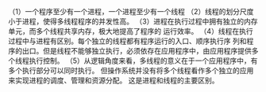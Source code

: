 （1）一个程序至少有一个进程，一个进程至少有一个线程
（2）线程的划分尺度小于进程，使得多线程程序的并发性高。
（3）进程在执行过程中拥有独立的内存单元，而多个线程共享内存，极大地提高了程序的
运行效率。
（4）线程在执行过程中与进程有区别。每个独立的线程都有程序运行的入口、顺序执行序
列和程序的出口。但是线程不能够独立执行，必须依存在应用程序中，由应用程序提供多
个线程执行控制。
（5）从逻辑角度来看，多线程的意义在于一个应用程序中，有多个执行部分可以同时执行。
但操作系统并没有将多个线程看作多个独立的应用来实现进程的调度、管理和资源分配。
这是进程和线程的主要区别。